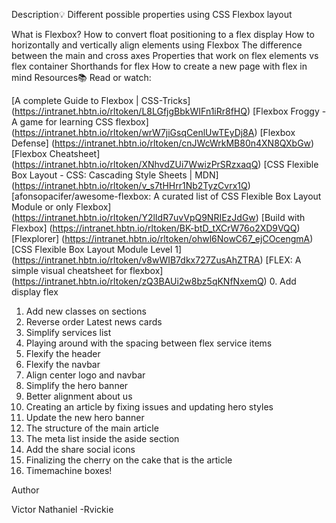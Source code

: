 Description:bulb:
Different possible properties using CSS Flexbox layout

What is Flexbox?
How to convert float positioning to a flex display
How to horizontally and vertically align elements using Flexbox
The difference between the main and cross axes
Properties that work on flex elements vs flex container
Shorthands for flex
How to create a new page with flex in mind
Resources:books:
Read or watch:

[A complete Guide to Flexbox | CSS-Tricks] (https://intranet.hbtn.io/rltoken/L8LGfjgBbkWIFn1iRr8fHQ)
[Flexbox Froggy - A game for learning CSS flexbox] (https://intranet.hbtn.io/rltoken/wrW7jiGsqCenlUwTEyDj8A)
[Flexbox Defense] (https://intranet.hbtn.io/rltoken/cnJWcWrkMB80n4XN8QXbGw)
[Flexbox Cheatsheet] (https://intranet.hbtn.io/rltoken/XNhvdZUi7WwizPrSRzxaqQ)
[CSS Flexible Box Layout - CSS: Cascading Style Sheets | MDN] (https://intranet.hbtn.io/rltoken/v_s7tHHrr1Nb2TyzCvrx1Q)
[afonsopacifer/awesome-flexbox: A curated list of CSS Flexible Box Layout Module or only Flexbox] (https://intranet.hbtn.io/rltoken/Y2lIdR7uvVpQ9NRIEzJdGw)
[Build with Flexbox] (https://intranet.hbtn.io/rltoken/BK-btD_tXCrW76o2XD9VQQ)
[Flexplorer] (https://intranet.hbtn.io/rltoken/ohwl6NowC67_ejCOcengmA)
[CSS Flexible Box Layout Module Level 1] (https://intranet.hbtn.io/rltoken/v8wWIB7dkx727ZusAhZTRA)
[FLEX: A simple visual cheatsheet for flexbox] (https://intranet.hbtn.io/rltoken/zQ3BAUi2w8bz5qKNfNxemQ)
0. Add display flex
1. Add new classes on sections
2. Reverse order Latest news cards
3. Simplify services list
4. Playing around with the spacing between flex service items
5. Flexify the header
6. Flexify the navbar
7. Align center logo and navbar
8. Simplify the hero banner
9. Better alignment about us
10. Creating an article by fixing issues and updating hero styles
11. Update the new hero banner
12. The structure of the main article
13. The meta list inside the aside section
14. Add the share social icons
15. Finalizing the cherry on the cake that is the article
16. Timemachine boxes!

Author

Victor Nathaniel -Rvickie
